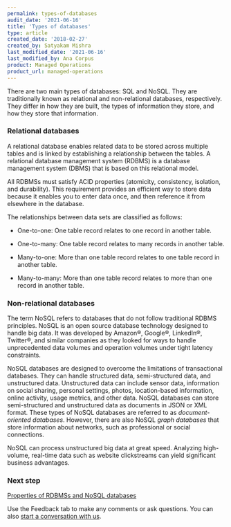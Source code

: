 ```yaml
---
permalink: types-of-databases
audit_date: '2021-06-16'
title: 'Types of databases'
type: article
created_date: '2018-02-27'
created_by: Satyakam Mishra
last_modified_date: '2021-06-16'
last_modified_by: Ana Corpus
product: Managed Operations
product_url: managed-operations
---
```


There are two main types of databases: SQL and NoSQL. They are traditionally
known as relational and non-relational databases, respectively. They differ in
how they are built, the types of information they store, and how they store
that information.

### Relational databases

A relational database enables related data to be stored
across multiple tables and is linked by establishing a relationship between the
tables. A relational database management system (RDBMS) is a database
management system (DBMS) that is based on this relational model.

All RDBMSs must satisfy ACID properties (atomicity, consistency, isolation, and
durability). This requirement provides an efficient way to store data because
it enables you to enter data once, and then reference it from elsewhere in the
database.

The relationships between data sets are classified as follows:

- One-to-one: One table record relates to one record in another table.

- One-to-many: One table record relates to many records in another table.

- Many-to-one: More than one table record relates to one table record in
  another table.

- Many-to-many: More than one table record relates to more than one record in
  another table.

### Non-relational databases

The term NoSQL refers to databases that do not follow traditional RDBMS
principles. NoSQL is an open source database technology designed to handle big
data. It was developed by Amazon&reg;, Google&reg;, LinkedIn&reg;, Twitter&reg;, and similar
companies as they looked for ways to handle unprecedented data volumes and
operation volumes under tight latency constraints.

NoSQL databases are designed to overcome the limitations of transactional
databases. They can handle structured data, semi-structured data, and
unstructured data. Unstructured data can include sensor data, information on
social sharing, personal settings, photos, location-based information, online
activity, usage metrics, and other data. NoSQL databases can store
semi-structured and unstructured data as documents in JSON or XML format.
These types of NoSQL databases are referred to as _document-oriented
databases_. However, there are also NoSQL _graph databases_ that store
information about networks, such as professional or social connections.   

NoSQL can process unstructured big data at great speed. Analyzing high-volume,
real-time data such as website clickstreams can yield significant business
advantages.

### Next step

[Properties of RDBMSs and NoSQL databases](/support/how-to/properties-of-rdbmss-and-nosql-databases/)

Use the Feedback tab to make any comments or ask questions. You can also [start a conversation with us](https://www.rackspace.com/contact).
